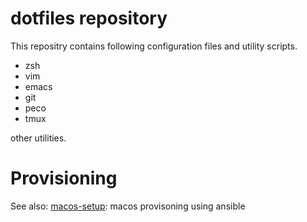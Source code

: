 # dotfiles repository

This repositry contains following configuration files and utility scripts.

- zsh
- vim
- emacs
- git
- peco
- tmux

other utilities.

# Provisioning

See also: [macos-setup](): macos provisoning using ansible
